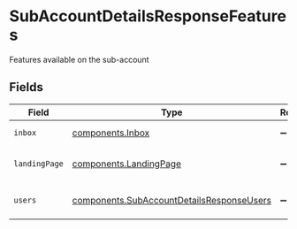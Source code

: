 # SubAccountDetailsResponseFeatures

Features available on the sub-account


## Fields

| Field                                                                                              | Type                                                                                               | Required                                                                                           | Description                                                                                        |
| -------------------------------------------------------------------------------------------------- | -------------------------------------------------------------------------------------------------- | -------------------------------------------------------------------------------------------------- | -------------------------------------------------------------------------------------------------- |
| `inbox`                                                                                            | [components.Inbox](../../models/shared/inbox.md)                                                   | :heavy_minus_sign:                                                                                 | Inbox details                                                                                      |
| `landingPage`                                                                                      | [components.LandingPage](../../models/shared/landingpage.md)                                       | :heavy_minus_sign:                                                                                 | Landing page details                                                                               |
| `users`                                                                                            | [components.SubAccountDetailsResponseUsers](../../models/shared/subaccountdetailsresponseusers.md) | :heavy_minus_sign:                                                                                 | Multi-account details                                                                              |